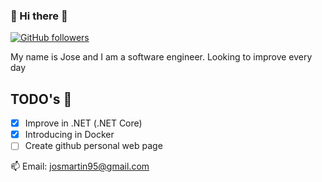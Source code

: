 ### 👋 Hi there 👋
[![GitHub followers](https://img.shields.io/github/followers/jrio95.svg?style=social&label=Follow&maxAge=2592000)](https://github.com/jrio95?tab=followers)

My name is Jose and I am a software engineer. Looking to improve every day

## TODO's 🌱
- [X] Improve in .NET (.NET Core)
- [X] Introducing in Docker
- [ ] Create github personal web page

📫 Email: josmartin95@gmail.com
<!--
**jrio95/jrio95** is a ✨ _special_ ✨ repository because its `README.md` (this file) appears on your GitHub profile.

Here are some ideas to get you started:

- 🔭 I’m currently working on ...
- 🌱 I’m currently learning ...
- 👯 I’m looking to collaborate on ...
- 🤔 I’m looking for help with ...
- 💬 Ask me about ...
- 📫 How to reach me: ...
- 😄 Pronouns: ...
- ⚡ Fun fact: ...
-->
